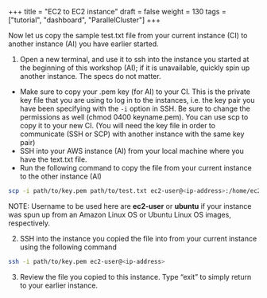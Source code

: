 +++
title = "EC2 to EC2 instance"
draft = false
weight = 130
tags = ["tutorial", "dashboard", "ParallelCluster"]
+++

Now let us copy the sample test.txt file from your current instance (CI) to another instance (AI) you have earlier started.

1.	Open a new terminal, and use it to ssh into the instance you started at the beginning of this workshop (AI); if it is unavailable, quickly spin up another instance. The specs do not matter.

- Make sure to copy your .pem key (for AI) to your CI. This is the private key file that you are using to log in to the instances, i.e. the key pair you have been specifying with the `-i` option in SSH. Be sure to change the permissions as well (chmod 0400 keyname.pem). You can use scp to copy it to your new CI. (You will need the key file in order to communicate (SSH or SCP) with another instance with the same key pair)
- SSH into your AWS instance (AI) from your local machine where you have the text.txt file.
- Run the following command to copy the file from your current instance to the other instance (AI)
```bash
scp -i path/to/key.pem path/to/test.txt ec2-user@<ip-address>:/home/ec2-user/
```
NOTE: Username to be used here are **ec2-user** or **ubuntu** if your instance was spun up from an Amazon Linux OS or Ubuntu Linux OS images, respectively.

2.	SSH into the instance you copied the file into from your current instance using the following command

```bash
ssh -i path/to/key.pem ec2-user@<ip-address>
```

3.	Review the file you copied to this instance. Type “exit” to simply return to your earlier instance.

